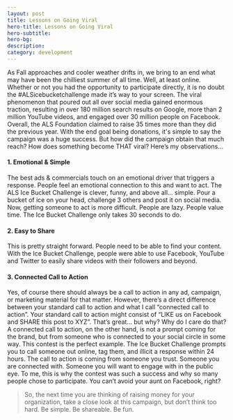 ```yaml
---
layout: post
title: Lessons on Going Viral
hero-title: Lessons on Going Viral
hero-subtitle: 
hero-bg:
description: 
category: development
---
```


As Fall approaches and cooler weather drifts in, we bring to an end what may have been the chilliest summer of all time. Well, at least online. Whether or not you had the opportunity to participate directly, it is no doubt the #ALSicebucketchallenge made it’s way to your screen. The viral phenomenon that poured out all over social media gained enormous traction, resulting in over 180 million search results on Google, more than 2 million YouTube videos, and engaged over 30 million people on Facebook. Overall, the ALS Foundation claimed to raise 35 times more than they did the previous year. With the end goal being donations, it's simple to say the campaign was a huge success. But how did the campaign obtain that much reach? How does something become THAT viral? Here’s my observations...

#### 1. Emotional & Simple
The best ads & commercials touch on an emotional driver that triggers a response. People feel an emotional connection to this and want to act. The ALS Ice Bucket Challenge is clever, funny, and above all… simple. Pour a bucket of ice on your head, challenge 3 others and post it on social media.  Now, getting someone to act is more difficult. People are lazy. People value time. The Ice Bucket Challenge only takes 30 seconds to do.


#### 2. Easy to Share
This is pretty straight forward. People need to be able to find your content. With the Ice Bucket Challenge, people were able to use Facebook, YouTube and Twitter to easily share videos with their followers and beyond.


#### 3. Connected Call to Action
Yes, of course there should always be a call to action in any ad, campaign, or marketing material for that matter. However, there’s a direct difference between your standard call to action and what I call “connected call to action”. Your standard call to action might consist of  “LIKE us on Facebook and SHARE this post to XYZ”. That’s great… but why? Why do I care do that? A connected call to action, on the other hand, is not a prompt coming for the brand, but from someone who is connected to your social circle in some way. This contest is the perfect example. The Ice Bucket Challenge prompts you to call someone out online, tag them, and illicit a response within 24 hours. The call to action is coming from someone you trust. Someone you are connected with. Someone you will want to engage with in the public eye. To me, this is why the contest was such a success and why so many people chose to participate. You can’t avoid your aunt on Facebook, right?

> So, the next time you are thinking of raising money for your organization, take a close look at this campaign, but don’t think too hard. Be simple. Be shareable. Be fun.